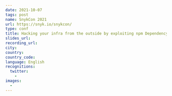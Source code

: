 ```yaml
---
date: 2021-10-07
tags: post
name: SnykCon 2021
url: https://snyk.io/snykcon/
type: conf
title: Hacking your infra from the outside by exploiting npm Dependency Confusion attacks
slides_url:
recording_url:
city:
country:
country_code:
language: English
recognitions:
  twitter:
    -
images:
  -
---
```

